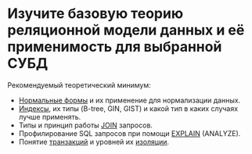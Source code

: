 # Изучите базовую теорию реляционной модели данных и её применимость для выбранной СУБД

Рекомендуемый теоретический минимум:

* [Нормальные формы](https://ru.wikipedia.org/wiki/%D0%9D%D0%BE%D1%80%D0%BC%D0%B0%D0%BB%D1%8C%D0%BD%D0%B0%D1%8F_%D1%84%D0%BE%D1%80%D0%BC%D0%B0) и их применение для нормализации данных.
*  [Индексы](https://devcenter.heroku.com/articles/postgresql-indexes), их типы (B-tree, GIN, GIST) и какой тип в каких случаях лучше применять.
* Типы и принцип работы [JOIN](http://blog.codinghorror.com/a-visual-explanation-of-sql-joins/) запросов.
* Профилирование SQL запросов при помощи [EXPLAIN](http://www.dalibo.org/_media/understanding_explain.pdf) (ANALYZE).
* Понятие [транзакций](http://www.postgresql.org/docs/current/static/tutorial-transactions.html) и уровней их [изоляции](http://www.postgresql.org/docs/current/static/transaction-iso.html).
